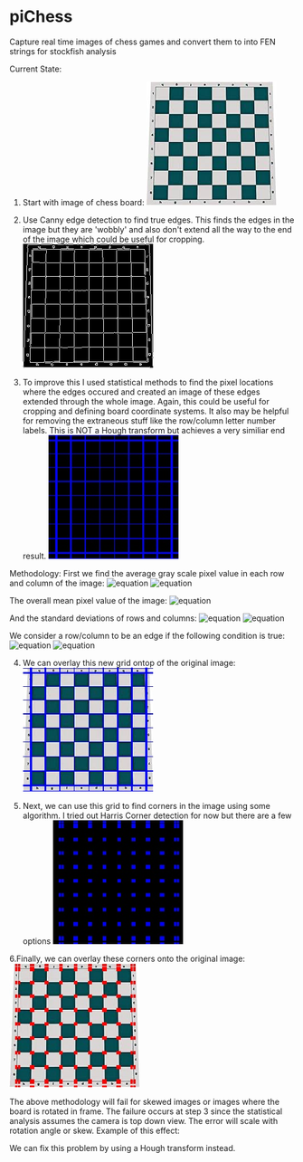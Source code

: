 # piChess
Capture real time images of chess games and convert them to into FEN strings for stockfish analysis

Current State:

1. Start with image of chess board:
![alt text](https://github.com/mlitton10/piChess/blob/main/test_images/blank_board_2.jpeg?raw=true)

2. Use Canny edge detection to find true edges. This finds the edges in the image but they are 'wobbly' and also don't extend all the way to the end of the image which could be useful for cropping. 
![alt text](https://github.com/mlitton10/piChess/blob/main/test_images/canny_edges_only.jpeg?raw=true)

3. To improve this I used statistical methods to find the pixel locations where the edges occured and created an image of these edges extended through the whole image. Again, this could be useful for cropping and defining board coordinate systems. It also may be helpful for removing the extraneous stuff like the row/column letter number labels. This is NOT a Hough transform but achieves a very similiar end result.
![alt text](https://github.com/mlitton10/piChess/blob/main/test_images/clean_edges_only.jpeg?raw=true)

Methodology:
First we find the average gray scale pixel value in each row and column of the image:
![equation](https://latex.codecogs.com/png.image?\dpi{120}\bg{white}\left<&space;Pixel_{row,i}\right>&space;=&space;\frac{1}{N_{col}}\sum_{j=1}^{N_{col}}Pixel(i,j)&space;)
![equation](https://latex.codecogs.com/png.image?\dpi{120}\bg{white}\left<&space;Pixel_{column,j}\right>&space;=&space;\frac{1}{N_{row}}\sum_{i=1}^{N_{row}}Pixel(i,j)&space;)

The overall mean pixel value of the image:
![equation](https://latex.codecogs.com/png.image?\dpi{120}\bg{white}\left<&space;Pixel\right>&space;=&space;\frac{1}{N_{row}N_{col}}\sum_{i=1}^{N_{row}}\sum_{j=1}^{N_{col}}Pixel(i,j)&space;)

And the standard deviations of rows and columns:
![equation](https://latex.codecogs.com/png.image?\dpi{120}\bg{white}\sigma_{row,i}&space;=&space;\sqrt{\frac{1}{N_{col}}\sum_{j=1}^{N_{col}}Pixel(i,j)-\left<Pixel_{row,i}\right>}&space;)
![equation](https://latex.codecogs.com/png.image?\dpi{120}\bg{white}\sigma_{column,j}&space;=&space;\sqrt{\frac{1}{N_{row}}\sum_{i=1}^{N_{row}}Pixel(i,j)-\left<Pixel_{column,j}\right>}&space;)

We consider a row/column to be an edge if the following condition is true:
![equation](https://latex.codecogs.com/png.image?\dpi{120}\bg{white}\left<&space;Pixel_{row,i}\right>&space;>&space;\left<&space;Pixel&space;\right>&space;&plus;&space;1.25&space;\sigma_{row,i})
![equation](https://latex.codecogs.com/png.image?\dpi{120}\bg{white}\left<&space;Pixel_{column,j}\right>&space;>&space;\left<&space;Pixel&space;\right>&space;&plus;&space;1.25&space;\sigma_{column,j})


4. We can overlay this new grid ontop of the original image:
![alt text](https://github.com/mlitton10/piChess/blob/main/test_images/board_with_clean_edges.jpeg?raw=true)

5. Next, we can use this grid to find corners in the image using some algorithm. I tried out Harris Corner detection for now but there are a few options
![alt text](https://github.com/mlitton10/piChess/blob/main/test_images/corners_only_image.jpeg?raw=true)


6.Finally, we can overlay these corners onto the original image:
![alt text](https://github.com/mlitton10/piChess/blob/main/test_images/board_with_corners.jpeg?raw=true)


The above methodology will fail for skewed images or images where the board is rotated in frame. The failure occurs at step 3 since the statistical analysis assumes the camera is top down view. The error will scale with rotation angle or skew. Example of this effect:


We can fix this problem by using a Hough transform instead.
